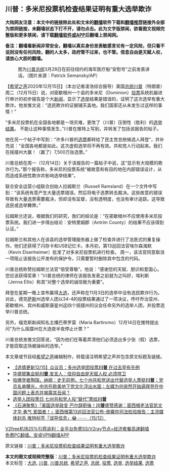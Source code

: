  <h2>川普：多米尼投票机检查结果证明有重大选举欺诈</h2> <p class="notice"><b>大陆网友注意：本文中的链接除此处和文末的<a href="https://github.com/bannedbook/fanqiang" >翻墙</a>软件下载和<a href="https://github.com/killgcd/justmysocks/blob/master/README.md">翻墙推荐</a>链接外全部为禁网链接，未翻墙状态下打不开，请勿点击。此为文字版禁闻，欲看图文视频完整版和更多禁闻，请下载<a href="https://github.com/bannedbook/fanqiang">翻墙软件或APP</a>后翻墙上禁闻网。</p><p>备注：翻墙看新闻非常安全，翻墙以真实身份发表敏感言论有一定风险，但只看不说则没有任何风险，翻的人太多，政府管不过来，也不管。信息自由是天赋人权，请放心大胆的翻墙。</b></p>  <div class="entry"> <figure><figcaption>图为<a href="https://www.bannedbook.org/bnews/tag/%E5%B7%9D%E6%99%AE%E6%80%BB%E7%BB%9F/" class="st_tag internal_tag" rel="tag" title="标签 川普总统 下的日志">川普总统</a>3月28日在前往纽约的海军医疗船“安慰号”之前发表讲话。（图片来源：Patrick Semansky/AP）</figcaption></figure> <p>【<span class='wp_keywordlink_affiliate'><a href="https://www.soundofhope.org" title="希望之声" target="_blank">希望之声</a></span>2020年12月15日】（本台记者凌浩综合报导）美国<a href="https://www.bannedbook.org/bnews/tag/%e6%80%bb%e7%bb%9f/" class="st_tag internal_tag" rel="tag" title="标签 总统 下的日志">总统</a><a href="https://www.bannedbook.org/bnews/tag/%e5%b7%9d%e6%99%ae/" class="st_tag internal_tag" rel="tag" title="标签 川普 下的日志">川普</a>（特朗普）周二（12月15日）说，对密歇根州一个县的多米尼（Dominion）<a href="https://www.bannedbook.org/bnews/tag/%E6%8A%95%E7%A5%A8/" class="st_tag internal_tag" rel="tag" title="标签 投票 下的日志">投票</a>系统机器进行审计的初步报告是个大<span class='wp_keywordlink_affiliate'><a href="https://www.bannedbook.org/" title="新闻">新闻</a></span>，显示了<a href="https://www.bannedbook.org/bnews/tag/%e9%80%89%e4%b8%be/" class="st_tag internal_tag" rel="tag" title="标签 选举 下的日志">选举</a>结果是错误的，证明了这次选举有重大欺诈。他发推文说：“选民欺诈的证据铺天盖地。我们国家还从未发生过这样的事情！”</p> <p></p> <p>“多米尼投票机在全国各地都是一场灾难，更改了（川普）压倒性（胜利）的<a href="https://www.bannedbook.org/bnews/tag/%E9%80%89%E4%B8%BE%E7%BB%93%E6%9E%9C/" class="st_tag internal_tag" rel="tag" title="标签 选举结果 下的日志">选举结果</a>。 不能让这种事情发生，”川普在推特上写到，并转发了包括该报告的帖子。</p>  <p>他在另一个帖子中写到：“许多川普的<a href="https://www.bannedbook.org/bnews/tag/%E9%80%89%E7%A5%A8/" class="st_tag internal_tag" rel="tag" title="标签 选票 下的日志">选票</a>都转给了民主党总统候选人拜登”，并补充说：“全国各地都是如此。这次虚假选举将不再有效。共和党人行动起来。我们在摇摆州大赢！（赢了）7,500万张选票。”</p> <p></p> <p>川普总统在周一（12月14日）关于该报告的一篇帖子中说，这“显示有大规模的欺诈行为。”那个报告称，多米尼的投票系统“被故意和有目的地在内部错误设计，从而造成系统性欺诈并影响选举结果”。</p>  <p>联合安全运营小组联合创始人拉姆斯兰（Russell Ramsland）在一个文件中写到：“该系统有意产生大量选票错误。然后将电子选票转去裁决。这些故意的错误导致有大量选票需要裁决，但却没有监督，没有透明度，也没有审计追踪。这导致选民或选举舞弊。”</p> <p>拉姆斯兰还说，根据我们的研究，我们的结论是：“在密歇根州不应使用多米尼投票系统。我们进一步得出结论：安特里姆郡（Antrim County）的结果不应该得到认证。”</p> <p>拉姆斯兰和其他人在该县的选举管理服务器上做了检查并进行了法医式的重复操作。他们还获得了闪存卡和USB记忆卡。本月初，第13巡回法官埃尔森海默（Kevin Elsenheimer）批准了对多米尼投票机进行检查。 周一，该法官同意取消一项阻止该报告公开发布的保护令，只需要暂时删除其中包含的代码。</p>  <p>川普总统称赞拉姆斯兰法官“倍受尊敬”。他说：“感谢您的天赋、胆识和爱国心。您应该获得奖章！”川普总统的律师在该报告发表之前就为之叫好，埃利斯（Jenna Ellis）称其“对整个选举的诚信极为重要”。</p> <p>拜登在星期一晚上宣布赢得<a href="https://www.bannedbook.org/bnews/tag/%e5%a4%a7%e9%80%89/" class="st_tag internal_tag" rel="tag" title="标签 大选 下的日志">大选</a>，还声称在11月3日的选举中没有选民欺诈行为。对此，德克<span class='wp_keywordlink'><a href="https://www.bannedbook.org/forum5/topic42.html" title="萨斯、诚信与自救" target="_blank">萨斯</a></span>州选举人团以34-4的投票结果通过了一项决议，呼吁乔治亚州、密歇根州、宾州和威斯康星州这四个摇摆州的议会任命另外的选举人团，并投票选举川普总统。</p> <p>另外，福克斯新闻知名主播巴蒂罗莫（Maria Bartiromo）12月14日在推特提出问“为什么摇摆州在大选夜半夜停止计票？”</p>  <p>川普总统发推文回答说，“因为他们在等着弄清他们必须造出多少张（假）选票，才能窃取这场被操纵的选举。”</p> <p>本文章或节目经<a href="https://www.bannedbook.org/bnews/tag/%e5%b8%8c%e6%9c%9b%e4%b9%8b%e5%a3%b0/" class="st_tag internal_tag" rel="tag" title="标签 希望之声 下的日志">希望之声</a>编辑制作，转载请注明希望之声并包含原文标题及链接。</p> <ul class='op-related-articles' title='相关阅读'> <li><a href='https://www.bannedbook.org/bnews/comments/20201216/1448405.html' target='_blank'>【选情更新12/15】众议员：多州选举团投票<b>川普</b> 在过去早有先例</a></li> <li><a href='https://www.bannedbook.org/bnews/bannedvideo/20201216/1448400.html' target='_blank'>华盛顿集会挺<b>川普</b> 发言人：信仰自由是天赋人权 必须捍卫</a></li> <li><a href='https://www.bannedbook.org/bnews/bannedvideo/20201216/1448393.html' target='_blank'>哈佛学者陶瑞，纳姐：史无前例，七个州共和党送出代替选举人票挺<b>川普</b>；党员名单曝光，中共在欧美地下党文化浮出水面；左媒为何突然开始逼拜登在中国问题上表态并揭露其丑闻？</a></li> <li><a href='https://www.bannedbook.org/bnews/bannedvideo/20201216/1448390.html' target='_blank'>选举人团投票日 七州共和党人投“替代”票给<b>川普</b></a></li> <li><a href='https://www.bannedbook.org/bnews/bannedvideo/20201216/1448388.html' target='_blank'>《石涛聚焦》「美国选举政变 巴尔辞职後！<b>川普</b>盛赞感谢：密西根老法官凯文 才华 勇气 爱国者！」密西根第13巡回法官公布-倒霉你司法检验报告：主流媒体封杀 推特标签「误导信息」😂 ⋯⋯（15/12）</a></li> </ul> <p class="texttj"> <a href="https://www.bannedbook.org/forum23/topic22702.html" target="_blank">V2free机场25%引荐返利：全平台免费SS/V2ray节点+经济套餐高速翻墙</a><br/> <a href="https://github.com/bannedbook/fanqiang/wiki/%E7%A6%81%E9%97%BB%E7%BD%91%E5%AE%89%E5%8D%93%E7%BF%BB%E5%A2%99%E6%96%B0%E9%97%BBAPP" target="_blank">免费PC翻墙、安卓VPN翻墙APP</a></p><p>原文链接：<a class="src_link"  href="https://www.soundofhope.org/post/453901" target="_blank">川普：多米尼投票机检查结果证明有重大选举欺诈</a></p><a name='sharetosocial'></a>       <div><b>本文的图文或视频完整版</b>：<a href='https://www.bannedbook.org/bnews/comments/20201216/1448406.html'>川普：多米尼投票机检查结果证明有重大选举欺诈</a></div>  </div><!--END ENTRY--> <div class="postfooter"> <div>本文标签：<a href="https://www.bannedbook.org/bnews/tag/%e5%a4%a7%e9%80%89/" rel="tag">大选</a>, <a href="https://www.bannedbook.org/bnews/tag/%e5%b7%9d%e6%99%ae/" rel="tag">川普</a>, <a href="https://www.bannedbook.org/bnews/tag/%E5%B7%9D%E6%99%AE%E6%80%BB%E7%BB%9F/" rel="tag">川普总统</a>, <a href="https://www.bannedbook.org/bnews/tag/%e5%b8%8c%e6%9c%9b%e4%b9%8b%e5%a3%b0/" rel="tag">希望之声</a>, <a href="https://www.bannedbook.org/bnews/tag/%e6%80%bb%e7%bb%9f/" rel="tag">总统</a>, <a href="https://www.bannedbook.org/bnews/tag/%E6%8A%95%E7%A5%A8/" rel="tag">投票</a>, <a href="https://www.bannedbook.org/bnews/tag/%e9%80%89%e4%b8%be/" rel="tag">选举</a>, <a href="https://www.bannedbook.org/bnews/tag/%E9%80%89%E4%B8%BE%E7%BB%93%E6%9E%9C/" rel="tag">选举结果</a>, <a href="https://www.bannedbook.org/bnews/tag/%E9%80%89%E7%A5%A8/" rel="tag">选票</a></div>  </div><!--END POSTFOOTER--> 